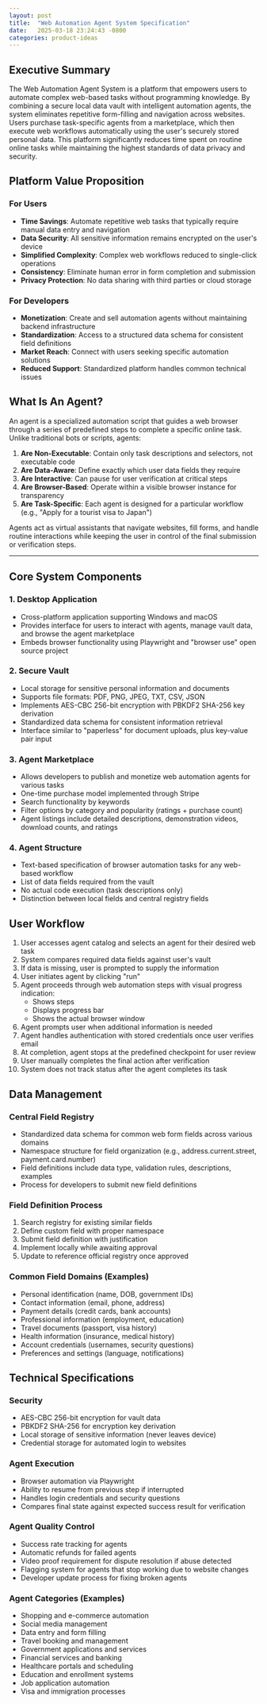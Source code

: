 ```yaml
---
layout: post
title:  "Web Automation Agent System Specification"
date:   2025-03-18 23:24:43 -0800
categories: product-ideas
---
```


## Executive Summary

The Web Automation Agent System is a platform that empowers users to automate complex web-based tasks without programming knowledge. By combining a secure local data vault with intelligent automation agents, the system eliminates repetitive form-filling and navigation across websites. Users purchase task-specific agents from a marketplace, which then execute web workflows automatically using the user's securely stored personal data. This platform significantly reduces time spent on routine online tasks while maintaining the highest standards of data privacy and security.

## Platform Value Proposition

### For Users
- **Time Savings**: Automate repetitive web tasks that typically require manual data entry and navigation
- **Data Security**: All sensitive information remains encrypted on the user's device
- **Simplified Complexity**: Complex web workflows reduced to single-click operations
- **Consistency**: Eliminate human error in form completion and submission
- **Privacy Protection**: No data sharing with third parties or cloud storage

### For Developers
- **Monetization**: Create and sell automation agents without maintaining backend infrastructure
- **Standardization**: Access to a structured data schema for consistent field definitions
- **Market Reach**: Connect with users seeking specific automation solutions
- **Reduced Support**: Standardized platform handles common technical issues

## What Is An Agent?

An agent is a specialized automation script that guides a web browser through a series of predefined steps to complete a specific online task. Unlike traditional bots or scripts, agents:

1. **Are Non-Executable**: Contain only task descriptions and selectors, not executable code
2. **Are Data-Aware**: Define exactly which user data fields they require
3. **Are Interactive**: Can pause for user verification at critical steps
4. **Are Browser-Based**: Operate within a visible browser instance for transparency
5. **Are Task-Specific**: Each agent is designed for a particular workflow (e.g., "Apply for a tourist visa to Japan")

Agents act as virtual assistants that navigate websites, fill forms, and handle routine interactions while keeping the user in control of the final submission or verification steps.

---

## Core System Components

### 1. Desktop Application

- Cross-platform application supporting Windows and macOS
- Provides interface for users to interact with agents, manage vault data, and browse the agent marketplace
- Embeds browser functionality using Playwright and "browser use" open source project

### 2. Secure Vault

- Local storage for sensitive personal information and documents
- Supports file formats: PDF, PNG, JPEG, TXT, CSV, JSON
- Implements AES-CBC 256-bit encryption with PBKDF2 SHA-256 key derivation
- Standardized data schema for consistent information retrieval
- Interface similar to "paperless" for document uploads, plus key-value pair input

### 3. Agent Marketplace

- Allows developers to publish and monetize web automation agents for various tasks
- One-time purchase model implemented through Stripe
- Search functionality by keywords
- Filter options by category and popularity (ratings + purchase count)
- Agent listings include detailed descriptions, demonstration videos, download counts, and ratings

### 4. Agent Structure

- Text-based specification of browser automation tasks for any web-based workflow
- List of data fields required from the vault
- No actual code execution (task descriptions only)
- Distinction between local fields and central registry fields

## User Workflow

1. User accesses agent catalog and selects an agent for their desired web task
2. System compares required data fields against user's vault
3. If data is missing, user is prompted to supply the information
4. User initiates agent by clicking "run"
5. Agent proceeds through web automation steps with visual progress indication:
   - Shows steps
   - Displays progress bar
   - Shows the actual browser window
6. Agent prompts user when additional information is needed
7. Agent handles authentication with stored credentials once user verifies email
8. At completion, agent stops at the predefined checkpoint for user review
9. User manually completes the final action after verification
10. System does not track status after the agent completes its task

## Data Management

### Central Field Registry

- Standardized data schema for common web form fields across various domains
- Namespace structure for field organization (e.g., address.current.street, payment.card.number)
- Field definitions include data type, validation rules, descriptions, examples
- Process for developers to submit new field definitions

### Field Definition Process

1. Search registry for existing similar fields
2. Define custom field with proper namespace
3. Submit field definition with justification
4. Implement locally while awaiting approval
5. Update to reference official registry once approved

### Common Field Domains (Examples)

- Personal identification (name, DOB, government IDs)
- Contact information (email, phone, address)
- Payment details (credit cards, bank accounts)
- Professional information (employment, education)
- Travel documents (passport, visa history)
- Health information (insurance, medical history)
- Account credentials (usernames, security questions)
- Preferences and settings (language, notifications)

## Technical Specifications

### Security

- AES-CBC 256-bit encryption for vault data
- PBKDF2 SHA-256 for encryption key derivation
- Local storage of sensitive information (never leaves device)
- Credential storage for automated login to websites

### Agent Execution

- Browser automation via Playwright
- Ability to resume from previous step if interrupted
- Handles login credentials and security questions
- Compares final state against expected success result for verification

### Agent Quality Control

- Success rate tracking for agents
- Automatic refunds for failed agents
- Video proof requirement for dispute resolution if abuse detected
- Flagging system for agents that stop working due to website changes
- Developer update process for fixing broken agents

### Agent Categories (Examples)

- Shopping and e-commerce automation
- Social media management
- Data entry and form filling
- Travel booking and management
- Government applications and services
- Financial services and banking
- Healthcare portals and scheduling
- Education and enrollment systems
- Job application automation
- Visa and immigration processes